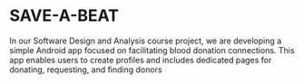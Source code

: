 # SAVE-A-BEAT
In our Software Design and Analysis course project, we are developing a simple Android app focused on facilitating blood donation connections. This app enables users to create profiles and includes dedicated pages for donating, requesting, and finding donors
